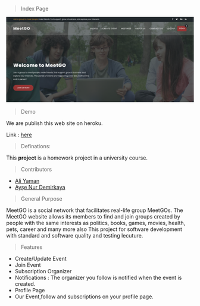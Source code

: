 > Index Page

<img src="images/homepage.png">

> Demo

We are publish this web site on heroku.

Link : <a href="">here</a>

> Definations:

This <b>project</b> is a homework project in a university course.

> Contributors 

* <a href="https://github.com/AliYmn">Ali Yaman</a> 
* <a href="https://github.com/aysenurdemirkaya">Ayşe Nur Demirkaya</a>

> General Purpose 

MeetGO is a social network that facilitates real-life group MeetGOs. The MeetGO website allows its members to find and join groups created by people with the same interests as politics, books, games, movies, health, pets, career and many more also This project for software development with standard and software quality and testing lecuture.

> Features

* Create/Update Event
* Join Event
* Subscription Organizer
* Notifications : The organizer you follow is notified when the event is created.
* Profile Page
* Our Event,follow and subscriptions on your profile page.


